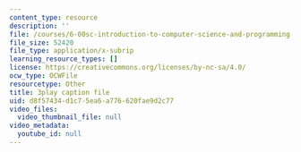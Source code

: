 ```yaml
---
content_type: resource
description: ''
file: /courses/6-00sc-introduction-to-computer-science-and-programming-spring-2011/d8f57434d1c75ea6a776620fae9d2c77_5gt2WDBl8-0.vtt
file_size: 52420
file_type: application/x-subrip
learning_resource_types: []
license: https://creativecommons.org/licenses/by-nc-sa/4.0/
ocw_type: OCWFile
resourcetype: Other
title: 3play caption file
uid: d8f57434-d1c7-5ea6-a776-620fae9d2c77
video_files:
  video_thumbnail_file: null
video_metadata:
  youtube_id: null
---
```

